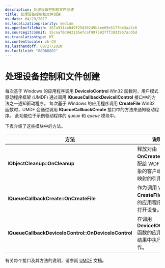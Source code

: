 ```yaml
---
description: 处理设备控制和文件创建
title: 处理设备控制和文件创建
ms.date: 04/20/2017
ms.localizationpriority: medium
ms.openlocfilehash: 387a931ae049f25d30249b4ee69e517fde3aa2c6
ms.sourcegitcommit: 15caaf6d943135efcaf9975927ff3933957acd5d
ms.translationtype: MT
ms.contentlocale: zh-CN
ms.lasthandoff: 08/27/2020
ms.locfileid: "88968802"
---
```

# <a name="handling-device-control-and-file-creation"></a>处理设备控制和文件创建


每次基于 Windows 的应用程序调用 **DeviceIoControl** Win32 函数时，用户模式驱动程序框架 (UMDF) 通过调用 **IQueueCallbackDeviceIlControl** 接口中的方法之一通知驱动程序。 每次基于 Windows 的应用程序调用 **CreateFile** Win32 函数时，UMDF 会通过调用 **IQueueCallbackCreate** 接口中的方法来通知驱动程序。 此功能位于示例驱动程序的 *queue* 和 *queue* 模块中。

下表介绍了这些模块中的方法。

| 方法                                               | 说明                                                                                                   |
|------------------------------------------------------|---------------------------------------------------------------------------------------------------------------|
| **IObjectCleanup::OnCleanup**                        | 释放对由 **OnCreateFile** 分配给 WDF file 对象的客户端上下文映射的引用。 |
| **IQueueCallbackCreate::OnCreateFile**               | 作为调用 Win32 **CreateFile** 函数的应用程序的结果打开设备。                  |
| **IQueueCallbackDeviceIoControl::OnDeviceIoControl** | 在调用 **DeviceIOControl** 函数的应用程序的结果中执行设备操作。        |

 

有关每个接口及其方法的说明，请参阅 [UMDF](https://go.microsoft.com/fwlink/p/?linkid=153678) 文档。

 

 




